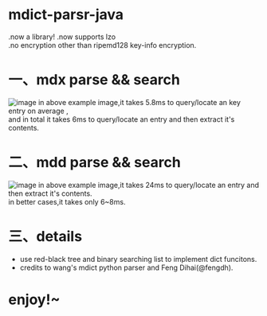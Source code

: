 # mdict-parsr-java
.now a library!
.now supports lzo  
.no encryption other than ripemd128 key-info encryption.  

# 一、mdx parse && search
![image](https://github.com/KnIfER/mdict-parsr-java/raw/master/screenshot/Screenshot1.png)
in above example image,it takes 5.8ms to query/locate an key entry on average ,  
and in total it takes 6ms to query/locate an entry and then extract it's contents.

# 二、mdd parse && search
![image](https://github.com/KnIfER/mdict-parsr-java/raw/master/screenshot/Screenshot2.png)
in above example image,it takes 24ms to query/locate an entry and then extract it's contents.  
in better cases,it takes only 6~8ms.  

# 三、details
* use red-black tree and binary searching list to implement dict funcitons.  
* credits to wang's mdict python parser and Feng Dihai(@fengdh).  

# enjoy!~
